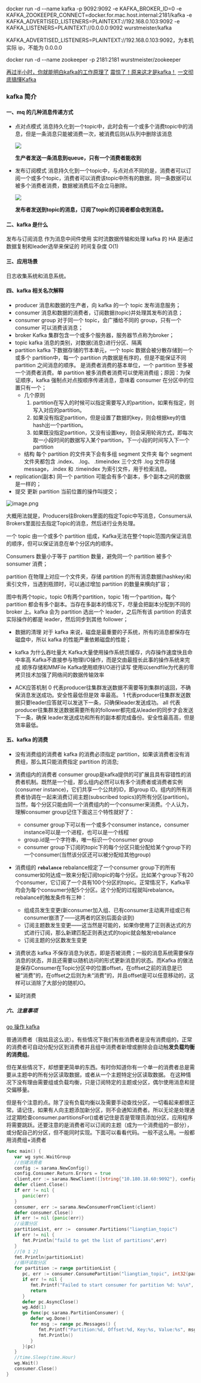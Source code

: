 docker run -d --name kafka -p 9092:9092 -e KAFKA_BROKER_ID=0 -e KAFKA_ZOOKEEPER_CONNECT=docker.for.mac.host.internal:2181/kafka -e KAFKA_ADVERTISED_LISTENERS=PLAINTEXT://192.168.0.103:9092 -e KAFKA_LISTENERS=PLAINTEXT://0.0.0.0:9092 wurstmeister/kafka

KAFKA_ADVERTISED_LISTENERS=PLAINTEXT://192.168.0.103:9092，为本机实际 ip，不能为 0.0.0.0

docker run -d --name zookeeper -p 2181:2181 wurstmeister/zookeeper

[再过半小时，你就能明白kafka的工作原理了](https://www.cnblogs.com/sujing/p/10960832.html)
[震惊了！原来这才是kafka！](https://www.jianshu.com/p/d3e963ff8b70)
[一文彻底搞懂Kafka](https://mp.weixin.qq.com/s/c45nQI9nLT5lwu7vSvHgjg)

### kafka 简介

#### 一、mq 的几种消息传递方式
- 点对点模式
  消息持久化到一个topic中，此时会有一个或多个消费topic中的消息，但是一条消息只能被消费一次，被消费后则从队列中删除该消息

  ![](https://images2018.cnblogs.com/blog/1228818/201805/1228818-20180507190326476-771565746.png)

    **生产者发送一条消息到queue，只有一个消费者能收到**

- 发布订阅模式
  消息持久化到一个topic中，与点对点不同的是，消费者可以订阅一个或多个topic，消费者可以消费该topic中所有的数据，同一条数据可以被多个消费者消费，数据被消费后不会立马删除。
  
  ![](https://images2018.cnblogs.com/blog/1228818/201805/1228818-20180507190443404-1266011458.png)

  **发布者发送到topic的消息，订阅了topic的订阅者都会收到消息。**

#### 二、kafka 是什么
发布与订阅消息
作为消息中间件使用
实时流数据传输和处理
kafka 的 HA 是通过 数据复制和leader选举来保证的
时间复杂度 O(1)

#### 三、应用场景
  日志收集系统和消息系统。

#### 四、kafka 相关名次解释
- producer
  消息和数据的生产者，向 kafka 的一个 topic 发布消息服务；
- consumer
  消息和数据的消费者，订阅数据(topic)并处理其发布的消息；
- consumer group
  对于同一个 topic，会广播给不同的 group，只有一个 consumer 可以消费该消息；
- broker
  Kafka 集群包含一个或多个服务器，服务器节点称为broker；
- topic
  kafka 消息的类别，对数据(消息)进行分区、隔离
- partition
  kafka 下数据存储的节本单元，一个 topic 数据会被分散存储到一个或多个 partition中，每一个 partition 内数据是有序的，但是不能保证不同 partition 之间消息的顺序。
  是消费者消费的基本单位，一个 partition 至多被一个消费者消费。单 partition 被多消费者消费可以使用消费组；原因：为保证顺序，kafka 强制点对点按顺序传递消息，意味着 consumer 在分区中的位置只有一个；
    - 几个原则
      1. partition在写入的时候可以指定需要写入的partition，如果有指定，则写入对应的partition。
      2. 如果没有指定partition，但是设置了数据的key，则会根据key的值hash出一个partition。
      3. 如果既没指定partition，又没有设置key，则会采用轮询⽅式，即每次取一小段时间的数据写入某个partition，下一小段的时间写入下一个partition
    - 结构
      每个 partition 的文件夹下会有多组 segment 文件夹
      每个 segment 文件夹都包含 .index、 .log、 .timeindex 三个文件
      .log ⽂件存储 message，.index 和 .timeindex 为索引⽂件，⽤于检索消息。
- replication(副本)
  同一个 partition 可能会有多个副本，多个副本之间的数据是一样的；
- 提交
  更新 partition 当前位置的操作叫提交；

![image.png](https://upload-images.jianshu.io/upload_images/7998142-e48724b8c47d7be8.png?imageMogr2/auto-orient/strip%7CimageView2/2/w/1240)

大概用法就是，Producers往Brokers里面的指定Topic中写消息，Consumers从Brokers里面拉去指定Topic的消息，然后进行业务处理。

一个 topic 由一个或多个 partition 组成，Kafka无法在整个topic范围内保证消息的顺序，但可以保证消息在单个分区内的顺序。

Consumers 数量小于等于 partition 数量，避免同一个 partition 被多个 sonsumer 消费；

partition 在物理上对应一个文件夹，存储 partition 的所有消息数据(hashkey)和索引文件，当遇到瓶颈时，可以通过增加 partition 的数量来横向扩容；

图中有两个topic，topic 0有两个partition，topic 1有一个partition，每个 partition 都会有多个副本。当存在多副本的情况下，尽量会把副本分配到不同的 broker 上。kafka 会为 partition 选出一个 leader，之后所有该 partition 的请求实际操作的都是 leader，然后同步到其他 follower；

- 数据的清理
对于 kafka 来说，磁盘是最重要的子系统，所有的消息都保存在磁盘中，所以 kafka 的性能严重依赖磁盘的性能；

- kafka 为什么吞吐量大
Kafka大量使用操作系统页缓存，内存操作速度快且命中率高
Kafka不直接参与物理I/O操作，而是交由最擅长此事的操作系统来完成
顺序存储和MMFile
Kafka使用顺序I/O进行读写
使用以sendfile为代表的零拷贝技术加强了网络间的数据传输效率

- ACK应答机制
  0 代表producer往集群发送数据不需要等到集群的返回，不确保消息发送成功。安全性最低但是效 率最高。
  1 代表producer往集群发送数据只要leader应答就可以发送下一条，只确保leader发送成功。
  all 代表producer往集群发送数据需要所有的follower都完成从leader的同步才会发送下一条，确保 leader发送成功和所有的副本都完成备份。安全性最⾼高，但是效率最低。

#### 五、kafka 的消费
- 没有消费组的消费者
  kafka 的消费必须指定 partition，如果该消费者没有消费组，那么其只能消费指定 partition 的消息;
- 消费组内的消费者
  consumer group是kafka提供的可扩展且具有容错性的消费者机制。既然是一个组，那么组内必然可以有多个消费者或消费者实例(consumer instance)，它们共享一个公共的ID，即group ID。组内的所有消费者协调在一起来消费订阅主题(subscribed topics)的所有分区(partition)。当然，每个分区只能由同一个消费组内的一个consumer来消费。个人认为，理解consumer group记住下面这三个特性就好了：
  - consumer group下可以有一个或多个consumer instance，consumer instance可以是一个进程，也可以是一个线程
  - group.id是一个字符串，唯一标识一个consumer group
  - consumer group下订阅的topic下的每个分区只能分配给某个group下的一个consumer(当然该分区还可以被分配给其他group)
- 消费组的 **`rebalance`**
  rebalance规定了一个consumer group下的所有consumer如何达成一致来分配订阅topic的每个分区。比如某个group下有20个consumer，它订阅了一个具有100个分区的topic。正常情况下，Kafka平均会为每个consumer分配5个分区。这个分配的过程就叫rebalance。
  rebalance的触发条件有三种：
  - 组成员发生变更(新consumer加入组、已有consumer主动离开组或已有consumer崩溃了——这两者的区别后面会谈到)
  - 订阅主题数发生变更——这当然是可能的，如果你使用了正则表达式的方式进行订阅，那么新建匹配正则表达式的topic就会触发rebalance
  - 订阅主题的分区数发生变更
- 消费状态
  kafka 不保存消息为状态，即是否被消费；一般的消息系统需要保存消息的状态，并且还需要以随机访问的形式更新消息的状态。而Kafka 的做法是保存Consumer在Topic分区中的位置offset，在offset之前的消息是已被“消费”的，在offset之后则为未“消费”的，并且offset是可以任意移动的，这样可以消除了大部分的随机IO。

- 延时消费
##### 六、注意事项
[go 操作 kafka](https://www.cnblogs.com/gwyy/p/13266589.html)

普通消费者（我姑且这么说）。有些情况下我们有些消费者是没有消费组的，正常的消费者可自动分配分区到消费者并且组中消费者新增或删除会自动触**发负载均衡的消费组**。

但在某些情况下，却想要更简单的东西。有时你知道你有一个单一的消费者总是需要从主题中的所有分区读取数据，或者从一个主题特定分区读取数据。
在这种情况下没有理由需要组或负载均衡，只是订阅特定的主题或分区，偶尔使用消息和提交偏移量。

但是有个注意的点。除了没有负载均衡以及需要手动查找分区，一切看起来都很正常。请记住，如果有人向主题添加新分区，则不会通知消费者。所以无论是处理通过定期检查consumer.partitionsFor()或者记住是否是管理员添加分区，应用程序将需要跳跃。还要注意的是消费者可以订阅的主题（成为一个消费组的一部分），或分配自己的分区，但不能同时实现。下面可以看看代码。一般不这么用。一般都用消费组+消费者
```go
func main() {
   var wg sync.WaitGroup
   //创建消费者
   config := sarama.NewConfig()
   config.Consumer.Return.Errors = true
   client,err := sarama.NewClient([]string{"10.180.18.60:9092"}, config)
   defer client.Close()
   if err != nil {
      panic(err)
   }
   consumer, err := sarama.NewConsumerFromClient(client)
   defer consumer.Close()
   if err != nil {panic(err)}
   //设置分区
   partitionList, err :=  consumer.Partitions("liangtian_topic")
   if err != nil {
      fmt.Println("faild to get the list of partitions",err)
   }
   //[0 1 2]
   fmt.Println(partitionList)
   //循环读取分区
   for partition := range partitionList {
      pc, err := consumer.ConsumePartition("liangtian_topic", int32(partition), sarama.OffsetOldest)
      if err != nil {
         fmt.Printf("Failed to start consumer for partition %d: %s\n", partition, err)
         return
      }
      defer pc.AsyncClose()
      wg.Add(1)
      go func(pc sarama.PartitionConsumer) {
         defer wg.Done()
         for msg := range pc.Messages() {
            fmt.Printf("Partition:%d, Offset:%d, Key:%s, Value:%s", msg.Partition, msg.Offset, string(msg.Key), string(msg.Value))
            fmt.Println()
         }
      }(pc)
   }
   //time.Sleep(time.Hour)
   wg.Wait()
   consumer.Close()
}
```